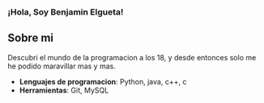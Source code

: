 ### ¡Hola, Soy Benjamin Elgueta!

## Sobre mi
Descubri el mundo de la programacion a los 18, y desde entonces solo me he podido maravillar mas y mas.

- **Lenguajes de programacion**: Python, java, c++, c
- **Herramientas**: Git, MySQL



<!--
**benjotenks/benjotenks** is a ✨ _special_ ✨ repository because its `README.md` (this file) appears on your GitHub profile.

Here are some ideas to get you started:

- 🔭 I’m currently working on ...
- 🌱 I’m currently learning ...
- 👯 I’m looking to collaborate on ...
- 🤔 I’m looking for help with ...
- 💬 Ask me about ...
- 📫 How to reach me: ...
- 😄 Pronouns: ...
- ⚡ Fun fact: ...
-->

